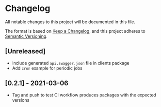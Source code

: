 # Changelog

All notable changes to this project will be documented in this file.

The format is based on [Keep a Changelog](https://keepachangelog.com/en/1.0.0/),
and this project adheres to [Semantic Versioning](https://semver.org/spec/v2.0.0.html).

## [Unreleased]

-   Include generated `api.swagger.json` file in clients package
-   Add `cron` example for periodic jobs

## [0.2.1] - 2021-03-06

-   Tag and push to test CI workflow produces packages with the expected versions
